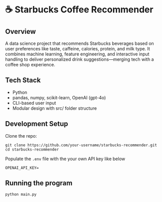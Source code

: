 # ☕ Starbucks Coffee Recommender

## Overview
A data science project that recommends Starbucks beverages based on user preferences like taste, caffeine, calories, protein, and milk type. It combines machine learning, feature engineering, and interactive input handling to deliver personalized drink suggestions—merging tech with a coffee shop experience.

## Tech Stack
- Python
- pandas, numpy, scikit-learn, OpenAI (gpt-4o)
- CLI-based user input
- Modular design with src/ folder structure

## Development Setup
Clone the repo:
```
git clone https://github.com/your-username/starbucks-recommender.git
cd starbucks-recommender
```

Populate the ```.env``` file with the your own API key like below

```
OPENAI_API_KEY=
```

## Running the program 
```
python main.py
```

